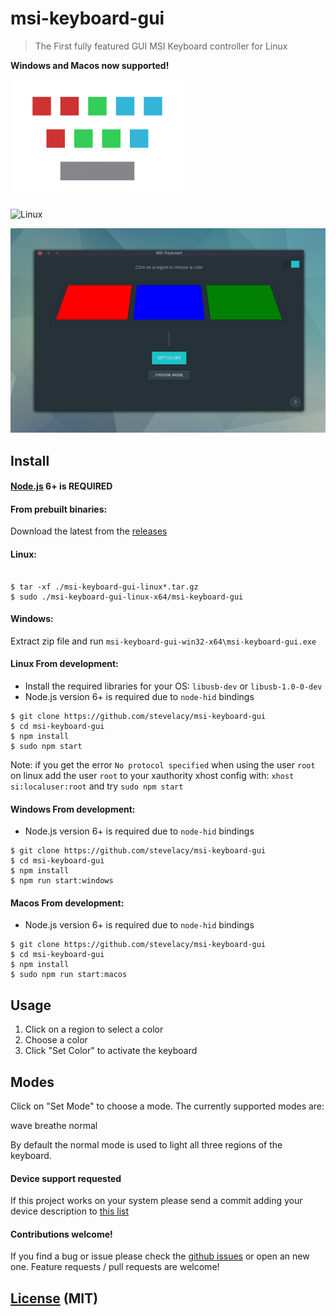 # msi-keyboard-gui

> The First fully featured GUI MSI Keyboard controller for Linux

**Windows and Macos now supported!**

![msi-keyboard](assets/logo.png)

![Linux](https://img.shields.io/badge/Linux-epic-brightgreen.svg)

![msi-keyboard](assets/2.png)

## Install

#### [Node.js](https://nodejs.org/) 6+ is REQUIRED

#### From prebuilt binaries:

Download the latest from the [releases](https://github.com/stevelacy/msi-keyboard-gui/releases)

#### Linux:
```

$ tar -xf ./msi-keyboard-gui-linux*.tar.gz
$ sudo ./msi-keyboard-gui-linux-x64/msi-keyboard-gui

```

#### Windows:

Extract zip file and run `msi-keyboard-gui-win32-x64\msi-keyboard-gui.exe`

#### Linux From development:

- Install the required libraries for your OS: `libusb-dev` or `libusb-1.0-0-dev`
- Node.js version 6+ is required due to `node-hid` bindings

```
$ git clone https://github.com/stevelacy/msi-keyboard-gui
$ cd msi-keyboard-gui
$ npm install
$ sudo npm start

```

Note: if you get the error `No protocol specified` when using the user `root` on linux add the user `root` to your xauthority xhost config with: `xhost si:localuser:root` and try `sudo npm start`

#### Windows From development:
- Node.js version 6+ is required due to `node-hid` bindings

```
$ git clone https://github.com/stevelacy/msi-keyboard-gui
$ cd msi-keyboard-gui
$ npm install
$ npm run start:windows
```

#### Macos From development:
- Node.js version 6+ is required due to `node-hid` bindings

```
$ git clone https://github.com/stevelacy/msi-keyboard-gui
$ cd msi-keyboard-gui
$ npm install
$ sudo npm run start:macos
```


## Usage

1. Click on a region to select a color
2. Choose a color
3. Click "Set Color" to activate the keyboard


## Modes

Click on "Set Mode" to choose a mode. The currently supported modes are:

  wave
  breathe
  normal

By default the normal mode is used to light all three regions of the keyboard.

#### Device support requested

If this project works on your system please send a commit adding your device description to [this list](SUPPORTED.md)

#### Contributions welcome!
If you find a bug or issue please check the [github issues](https://github.com/stevelacy/msi-keyboard-gui/issues) or open an new one.
Feature requests / pull requests are welcome!

## [License](LICENSE) (MIT)
